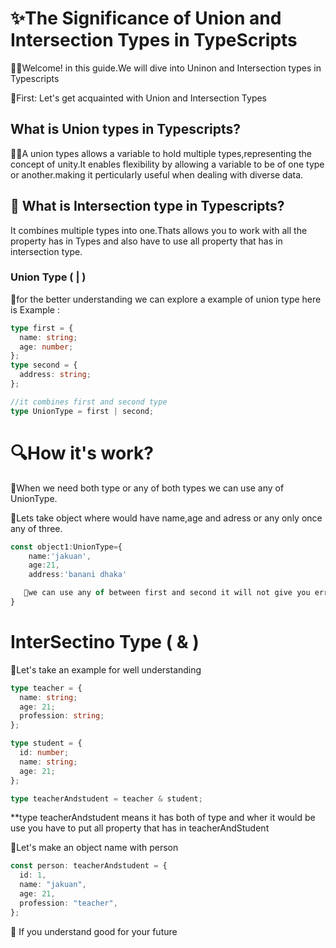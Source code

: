 # ✨The Significance of Union and Intersection Types in TypeScripts

📌📌Welcome! in this guide.We will dive into Uninon and Intersection types in Typescripts

🥇First: Let's get acquainted with Union and Intersection Types

## What is Union types in Typescripts?

📌📌A union types allows a variable to hold multiple types,representing the concept of unity.It enables flexibility by allowing a variable to be of one type or another.making it perticularly useful when dealing with diverse data.

## 🤔 What is Intersection type in Typescripts?

It combines multiple types into one.Thats allows you to work with all the property has in Types and also have to use all property that has in intersection type.

### Union Type ( | )

📌for the better understanding we can explore a example of union type
here is Example :

```ts
type first = {
  name: string;
  age: number;
};
type second = {
  address: string;
};

//it combines first and second type
type UnionType = first | second;
```

# 🔍How it's work?

📌When we need both type or any of both types we can use any of UnionType.

📌Lets take object where would have name,age and adress or any only once any of three.

```ts
const object1:UnionType={
    name:'jakuan',
    age:21,
    address:'banani dhaka'

   📌we can use any of between first and second it will not give you error
}
```

# InterSectino Type ( & )

📌Let's take an example for well understanding

```ts
type teacher = {
  name: string;
  age: 21;
  profession: string;
};

type student = {
  id: number;
  name: string;
  age: 21;
};

type teacherAndstudent = teacher & student;
```

**type teacherAndstudent means it has both of type and wher it would be use you have to put all property that has in teacherAndStudent

📌Let's make an object name with person

```ts
const person: teacherAndstudent = {
  id: 1,
  name: "jakuan",
  age: 21,
  profession: "teacher",
};
```

📌 If you understand good for your future
